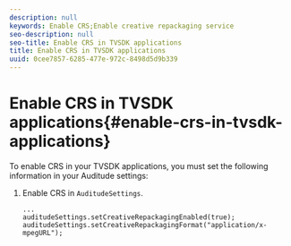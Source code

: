 ```yaml
---
description: null
keywords: Enable CRS;Enable creative repackaging service
seo-description: null
seo-title: Enable CRS in TVSDK applications
title: Enable CRS in TVSDK applications
uuid: 0cee7857-6285-477e-972c-8498d5d9b339
---
```


# Enable CRS in TVSDK applications{#enable-crs-in-tvsdk-applications}

To enable CRS in your TVSDK applications, you must set the following information in your Auditude settings:

1. Enable CRS in `AuditudeSettings`.

   ```
   ... 
   auditudeSettings.setCreativeRepackagingEnabled(true); 
   auditudeSettings.setCreativeRepackagingFormat("application/x-mpegURL"); 
   ```

